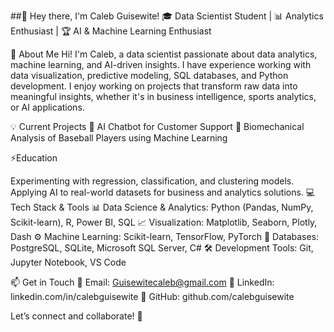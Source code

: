 ##👋 Hey there, I'm Caleb Guisewite!
🎓 Data Scientist Student | 📊 Analytics Enthusiast | 🏆 AI & Machine Learning Enthusiast

🚀 About Me
Hi! I'm Caleb, a data scientist passionate about data analytics, machine learning, and AI-driven insights. I have experience working with data visualization, predictive modeling, SQL databases, and Python development. I enjoy working on projects that transform raw data into meaningful insights, whether it's in business intelligence, sports analytics, or AI applications.

💡 Current Projects
🚀 AI Chatbot for Customer Support
🚀 Biomechanical Analysis of Baseball Players using Machine Learning

⚡Education


Experimenting with regression, classification, and clustering models.
Applying AI to real-world datasets for business and analytics solutions.
💻 Tech Stack & Tools
📊 Data Science & Analytics: Python (Pandas, NumPy, Scikit-learn), R, Power BI, SQL
📈 Visualization: Matplotlib, Seaborn, Plotly, Dash
⚙️ Machine Learning: Scikit-learn, TensorFlow, PyTorch
💾 Databases: PostgreSQL, SQLite, Microsoft SQL Server, C#
🛠 Development Tools: Git, Jupyter Notebook, VS Code

📫 Get in Touch
📩 Email: Guisewitecaleb@gmail.com
💼 LinkedIn: linkedin.com/in/calebguisewite
📂 GitHub: github.com/calebguisewite

Let’s connect and collaborate! 🚀


<!--
**CalebGuisewite/CalebGuisewite** is a ✨ _special_ ✨ repository because its `README.md` (this file) appears on your GitHub profile.

Here are some ideas to get you started:

- 🔭 I’m currently working on ...
- 🌱 I’m currently learning ...
- 👯 I’m looking to collaborate on ...
- 🤔 I’m looking for help with ...
- 💬 Ask me about ...
- 📫 How to reach me: ...
- 😄 Pronouns: ...
- ⚡ Fun fact: ...
-->

